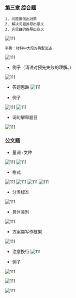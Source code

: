 ### 第三章 综合题

```
1. 问题推倒出对策
2. 解决问题推导出意义
3. 实现目的推导出意义
```
![111](../images1/243.png)

```
事例：材料中大段的典型论述
```

![111](../images1/244.png)

- 例子（请讲对预先失败的理解。）



![111](../images1/245.png)

- 答题思路
![111](../images1/246.png)


- 例子

![111](../images1/247.png)
![111](../images1/248.png)

- 词句解释题目

![111](../images1/249.png)

### 公文题

- 量词+文种

![111](../images1/250.png)
![111](../images1/251.png)

- 格式

![111](../images1/252.png)
![111](../images1/253.png)
![111](../images1/254.png)
![111](../images1/255.png)

- 分类标准

![111](../images1/256.png)

- 具体类别

![111](../images1/257.png)

- 方案类写作框架

![111](../images1/258.png)

- 注意换行
![111](../images1/259.png)

- 例子

![111](../images1/260.png)

![111](../images1/261.png)

![111](../images1/262.png)